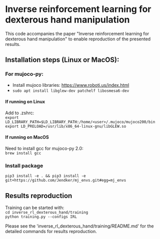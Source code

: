 # Inverse reinforcement learning for dexterous hand manipulation

This code accompanies the paper "Inverse reinforcement learning for dexterous hand manipulation" to enable reproduction of the presented results.

## Installation steps (Linux or MacOS):
### For mujoco-py:
- Install mujoco libraries: https://www.roboti.us/index.html
- `sudo apt install libglew-dev patchelf libosmesa6-dev`

#### If running on Linux
Add to .zshrc:  
`export LD_LIBRARY_PATH=$LD_LIBRARY_PATH:/home/<user>/.mujoco/mujoco200/bin`  
`export LD_PRELOAD=/usr/lib/x86_64-linux-gnu/libGLEW.so`

#### If running on MacOS
Need to install gcc for mujoco-py 2.0:  
`brew install gcc`

### Install package
`pip3 install -e . && pip3 install -e git+https://github.com/Jendker/mj_envs.git#egg=mj_envs`

## Results reproduction
Training can be started with:  
`cd inverse_rl_dexterous_hand/training`  
`python training.py --configs IRL`

Please see the 'inverse_rl_dexterous_hand/training/README.md' for the detailed commands for results reproduction.
